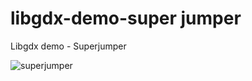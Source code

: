 libgdx-demo-super jumper
====================

  Libgdx demo - Superjumper

![superjumper](http://i.imgur.com/HvDWeyh.png)

